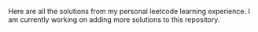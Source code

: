 Here are all the solutions from my personal leetcode learning experience. I am currently working on adding more solutions to this repository. 